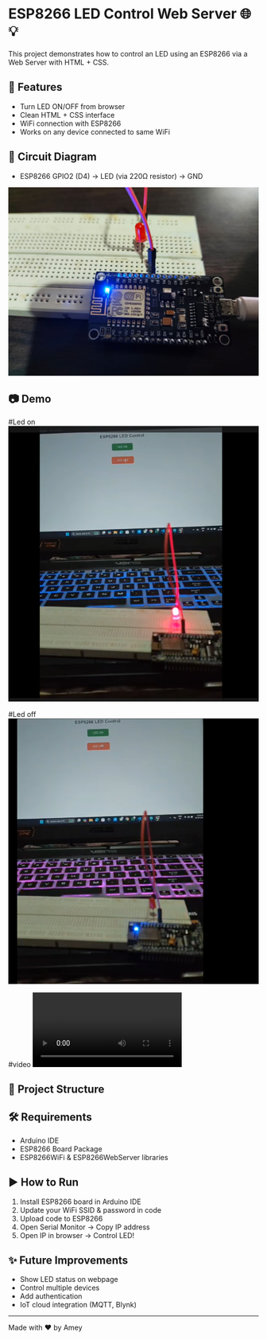 
# ESP8266 LED Control Web Server 🌐💡

This project demonstrates how to control an LED using an ESP8266  via a Web Server with HTML + CSS.

## 🚀 Features
- Turn LED ON/OFF from browser
- Clean HTML + CSS interface
- WiFi connection with ESP8266
- Works on any device connected to same WiFi

## 🔌 Circuit Diagram
- ESP8266 GPIO2 (D4) → LED (via 220Ω resistor) → GND

![circuit](https://github.com/AmeySecOps/ESP8266-LED-WebServer./blob/40dd77d61ce31837497cc5c9f97dbfbbfa0a8b33/source%20code/circuit%20.jpg)

## 📷 Demo
#Led on 
![screenshot](https://github.com/AmeySecOps/ESP8266-LED-WebServer./blob/0617f045e6ccc23fc489cde5a2fc35fe7303d06d/source%20code/ledon.png)

#Led off 
![Screenshot](https://github.com/AmeySecOps/ESP8266-LED-WebServer./blob/8c3aeb9996efafcd8ee6e47ea6f8575b6a1b117f/source%20code/ledoff.png)

#video
![video](https://github.com/AmeySecOps/ESP8266-LED-WebServer./blob/0cf1c4c9497ae65b792d0f25bbabc9b3c3d9d914/source%20code/working%20project%20.mp4)

## 📂 Project Structure

## 🛠️ Requirements
- Arduino IDE
- ESP8266 Board Package
- ESP8266WiFi & ESP8266WebServer libraries

## ▶️ How to Run
1. Install ESP8266 board in Arduino IDE
2. Update your WiFi SSID & password in code
3. Upload code to ESP8266
4. Open Serial Monitor → Copy IP address
5. Open IP in browser → Control LED!

## ✨ Future Improvements
- Show LED status on webpage
- Control multiple devices
- Add authentication
- IoT cloud integration (MQTT, Blynk)

---
Made with ❤️ by Amey
